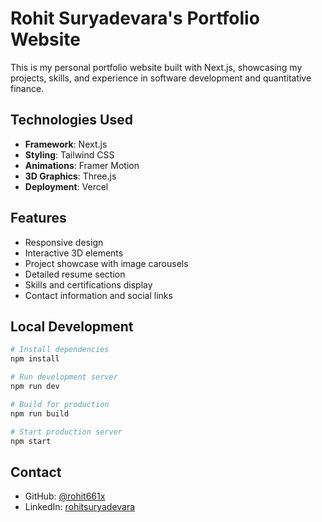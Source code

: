# Rohit Suryadevara's Portfolio Website

This is my personal portfolio website built with Next.js, showcasing my projects, skills, and experience in software development and quantitative finance.

## Technologies Used

- **Framework**: Next.js
- **Styling**: Tailwind CSS
- **Animations**: Framer Motion
- **3D Graphics**: Three.js
- **Deployment**: Vercel

## Features

- Responsive design
- Interactive 3D elements
- Project showcase with image carousels
- Detailed resume section
- Skills and certifications display
- Contact information and social links

## Local Development

```bash
# Install dependencies
npm install

# Run development server
npm run dev

# Build for production
npm run build

# Start production server
npm start
```

## Contact

- GitHub: [@rohit661x](https://github.com/rohit661x)
- LinkedIn: [rohitsuryadevara](https://linkedin.com/in/rohitsuryadevara)
